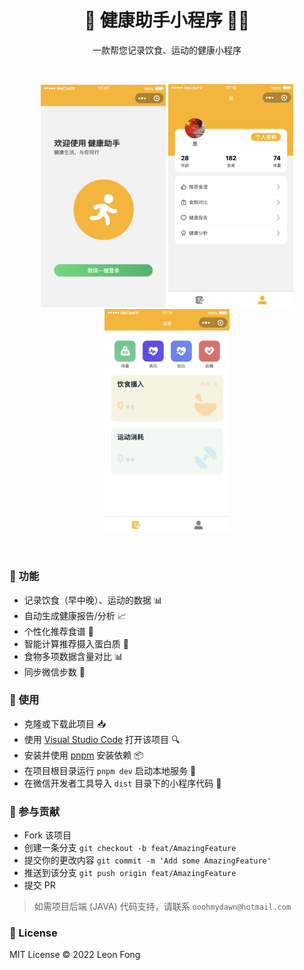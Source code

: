 <h1 align="center">🍎 健康助手小程序 🏃‍♂️</h1>
<p align="center">一款帮您记录饮食、运动的健康小程序</p>
<br/>
<p align='center'>
<img src='./static/firstPage.png' width='200'/>
<img src='./static/home.png' width='200'/>
<img src='./static/record.png' width='200'/>
</p>
<br/>


### 🌟 功能
- 记录饮食（早中晚）、运动的数据 📊
- 自动生成健康报告/分析 📈
- 个性化推荐食谱 🍲
- 智能计算推荐摄入蛋白质 🥚
- 食物多项数据含量对比 📊
- 同步微信步数 🏃

### 🚀 使用
- 克隆或下载此项目 📥
- 使用 [Visual Studio Code](https://code.visualstudio.com/) 打开该项目 🔍
- 安装并使用 [pnpm](https://pnpm.io/) 安装依赖 📦
- 在项目根目录运行 `pnpm dev` 启动本地服务 🚀
- 在微信开发者工具导入 `dist` 目录下的小程序代码 📱

### 👥 参与贡献
- Fork 该项目
- 创建一条分支 `git checkout -b feat/AmazingFeature`
- 提交你的更改内容 `git commit -m 'Add some AmazingFeature'`
- 推送到该分支 `git push origin feat/AmazingFeature`
- 提交 PR


> 如需项目后端 (JAVA) 代码支持，请联系 `ooohmydawn@hotmail.com`


### 📝 License

MIT License © 2022 Leon Fong
